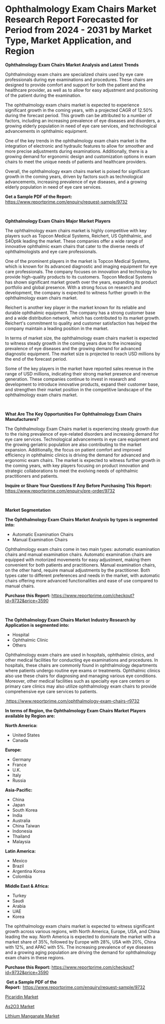 <p><h1>Ophthalmology Exam Chairs Market Research Report Forecasted for Period from 2024 -  2031 by Market Type, Market Application, and Region</h1></p><p><strong>Ophthalmology Exam Chairs Market Analysis and Latest Trends</strong></p>
<p><p>Ophthalmology exam chairs are specialized chairs used by eye care professionals during eye examinations and procedures. These chairs are designed to provide comfort and support for both the patient and the healthcare provider, as well as to allow for easy adjustment and positioning of the patient during the examination.</p><p>The ophthalmology exam chairs market is expected to experience significant growth in the coming years, with a projected CAGR of 12.50% during the forecast period. This growth can be attributed to a number of factors, including an increasing prevalence of eye diseases and disorders, a growing elderly population in need of eye care services, and technological advancements in ophthalmic equipment.</p><p>One of the key trends in the ophthalmology exam chairs market is the integration of electronic and hydraulic features to allow for smoother and more precise adjustments during examinations. Additionally, there is a growing demand for ergonomic design and customization options in exam chairs to meet the unique needs of patients and healthcare providers.</p><p>Overall, the ophthalmology exam chairs market is poised for significant growth in the coming years, driven by factors such as technological advancements, increasing prevalence of eye diseases, and a growing elderly population in need of eye care services.</p></p>
<p><strong>Get a Sample PDF of the Report:&nbsp;</strong> <a href="https://www.reportprime.com/enquiry/request-sample/9732">https://www.reportprime.com/enquiry/request-sample/9732</a></p>
<p>&nbsp;</p>
<p><strong>Ophthalmology Exam Chairs Major Market Players</strong></p>
<p><p>The ophthalmology exam chairs market is highly competitive with key players such as Topcon Medical Systems, Reichert, US Ophthalmic, and S4Optik leading the market. These companies offer a wide range of innovative ophthalmic exam chairs that cater to the diverse needs of ophthalmologists and eye care professionals.</p><p>One of the prominent players in the market is Topcon Medical Systems, which is known for its advanced diagnostic and imaging equipment for eye care professionals. The company focuses on innovation and technology to provide high-quality products to its customers. Topcon Medical Systems has shown significant market growth over the years, expanding its product portfolio and global presence. With a strong focus on research and development, the company is expected to witness further growth in the ophthalmology exam chairs market.</p><p>Reichert is another key player in the market known for its reliable and durable ophthalmic equipment. The company has a strong customer base and a wide distribution network, which has contributed to its market growth. Reichert's commitment to quality and customer satisfaction has helped the company maintain a leading position in the market.</p><p>In terms of market size, the ophthalmology exam chairs market is expected to witness steady growth in the coming years due to the increasing prevalence of eye diseases and the growing demand for advanced diagnostic equipment. The market size is projected to reach USD millions by the end of the forecast period.</p><p>Some of the key players in the market have reported sales revenue in the range of USD millions, indicating their strong market presence and revenue generation. These companies continue to invest in research and development to introduce innovative products, expand their customer base, and strengthen their market position in the competitive landscape of the ophthalmology exam chairs market.</p></p>
<p>&nbsp;</p>
<p><strong>What Are The Key Opportunities For Ophthalmology Exam Chairs Manufacturers?</strong></p>
<p><p>The Ophthalmology Exam Chairs market is experiencing steady growth due to the rising prevalence of eye-related disorders and increasing demand for eye care services. Technological advancements in eye care equipment and the growing geriatric population are also contributing to the market expansion. Additionally, the focus on patient comfort and improved efficiency in ophthalmic clinics is driving the demand for advanced and ergonomic exam chairs. The market is expected to witness further growth in the coming years, with key players focusing on product innovation and strategic collaborations to meet the evolving needs of ophthalmic practitioners and patients.</p></p>
<p><strong>Inquire or Share Your Questions If Any Before Purchasing This Report:</strong> <a href="https://www.reportprime.com/enquiry/pre-order/9732">https://www.reportprime.com/enquiry/pre-order/9732</a></p>
<p>&nbsp;</p>
<p><strong>Market Segmentation</strong></p>
<p><strong>The Ophthalmology Exam Chairs Market Analysis by types is segmented into:</strong></p>
<p><ul><li>Automatic Examination Chairs</li><li>Manual Examination Chairs</li></ul></p>
<p><p>Ophthalmology exam chairs come in two main types: automatic examination chairs and manual examination chairs. Automatic examination chairs are equipped with motorized movements for easy adjustment, making them convenient for both patients and practitioners. Manual examination chairs, on the other hand, require manual adjustments by the practitioner. Both types cater to different preferences and needs in the market, with automatic chairs offering more advanced functionalities and ease of use compared to manual chairs.</p></p>
<p><strong>Purchase this Report:&nbsp;</strong><a href="https://www.reportprime.com/checkout?id=9732&price=3590">https://www.reportprime.com/checkout?id=9732&price=3590</a></p>
<p>&nbsp;</p>
<p><strong>The Ophthalmology Exam Chairs Market Industry Research by Application is segmented into:</strong></p>
<p><ul><li>Hospital</li><li>Ophthalmic Clinic</li><li>Others</li></ul></p>
<p><p>Ophthalmology exam chairs are used in hospitals, ophthalmic clinics, and other medical facilities for conducting eye examinations and procedures. In hospitals, these chairs are commonly found in ophthalmology departments where patients undergo routine eye exams or treatments. Ophthalmic clinics also use these chairs for diagnosing and managing various eye conditions. Moreover, other medical facilities such as specialty eye care centers or primary care clinics may also utilize ophthalmology exam chairs to provide comprehensive eye care services to patients.</p></p>
<p><a href="https://www.reportprime.com/ophthalmology-exam-chairs-r9732">&nbsp;https://www.reportprime.com/ophthalmology-exam-chairs-r9732</a></p>
<p><strong>In terms of Region, the Ophthalmology Exam Chairs Market Players available by Region are:</strong></p>
<p>
    <p> <strong> North America: </strong>
        <ul>
            <li>United States</li>
            <li>Canada</li>
        </ul>
        </p> 
    <p> <strong> Europe: </strong>
        <ul>
            <li>Germany</li>
            <li>France</li>
            <li>U.K.</li>
            <li>Italy</li>
            <li>Russia</li>
        </ul>
        </p> 
    <p> <strong> Asia-Pacific: </strong>
        <ul>
            <li>China</li>
            <li>Japan</li>
            <li>South Korea</li>
            <li>India</li>
            <li>Australia</li>
            <li>China Taiwan</li>
            <li>Indonesia</li>
            <li>Thailand</li>
            <li>Malaysia</li>
        </ul>
        </p> 
    <p> <strong> Latin America: </strong>
        <ul>
            <li>Mexico</li>
            <li>Brazil</li>
            <li>Argentina Korea</li>
            <li>Colombia</li>
        </ul>
        </p> 
    <p> <strong> Middle East & Africa: </strong>
        <ul>
            <li>Turkey</li>
            <li>Saudi</li>
            <li>Arabia</li>
            <li>UAE</li>
            <li>Korea</li>
        </ul>
    </p>
    </p>
<p><p>The ophthalmology exam chairs market is expected to witness significant growth across various regions, with North America, Europe, USA, and China leading the way. North America is expected to dominate the market with a market share of 35%, followed by Europe with 28%, USA with 20%, China with 12%, and APAC with 5%. The increasing prevalence of eye diseases and a growing aging population are driving the demand for ophthalmology exam chairs in these regions.</p></p>
<p><strong>Purchase this Report: </strong><a href="https://www.reportprime.com/checkout?id=9732&price=3590">https://www.reportprime.com/checkout?id=9732&price=3590</a></p>
<p>&nbsp;<strong>Get a Sample PDF of the Report:&nbsp;&nbsp;</strong><a href="https://www.reportprime.com/enquiry/request-sample/9732">https://www.reportprime.com/enquiry/request-sample/9732</a></p>
<p><strong></strong></p>
<p><p><a href="https://www.linkedin.com/pulse/picaridin-market-size-trends-growth-outlook-forecasted-period-kz9oe?trackingId=qnnwLex6GZ8RXb4ObWY6%2Bw%3D%3D">Picaridin Market</a></p><p><a href="https://www.linkedin.com/pulse/as2o3-market-size-reflecting-forecast-till-2031-type-application-6gdte?trackingId=hPUkFBlC5DO5SC3J%2BNgGAQ%3D%3D">As2O3 Market</a></p><p><a href="https://www.linkedin.com/pulse/lithium-manganate-market-size-examines-its-scope-primary-8uyue?trackingId=mQStPctrH%2BJ7CBDx1a%2BWlA%3D%3D">Lithium Manganate Market</a></p></p>